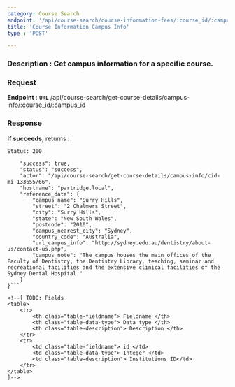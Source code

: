 ```yaml
---
category: Course Search
endpoint: '/api/course-search/course-information-fees/:course_id/:campus_id'
title: 'Course Information Campus Info'
type : 'POST'

---
```

### **Description** : Get campus information for a specific course.

### Request

**Endpoint** : **`URL`** /api/course-search/get-course-details/campus-info/:course_id/:campus_id

### Response

**If succeeds**, returns : 

```Status: 200```

```{
    "success": true,
    "status": "success",
    "actor": "/api/course-search/get-course-details/campus-info/cid-mi-133655/66",
    "hostname": "partridge.local",
    "reference_data": {
        "campus_name": "Surry Hills",
        "street": "2 Chalmers Street",
        "city": "Surry Hills",
        "state": "New South Wales",
        "postcode": "2010",
        "campus_nearest_city": "Sydney",
        "country_code": "Australia",
        "url_campus_info": "http://sydney.edu.au/dentistry/about-us/contact-us.php",
        "campus_note": "The campus houses the main offices of the Faculty of Dentistry, the Dentistry Library, teaching, seminar and recreational facilities and the extensive clinical facilities of the Sydney Dental Hospital."
    }
}```

<!--[ TODO: Fields
<table>
	<tr>
		<th class="table-fieldname"> Fieldname </th>
		<th class="table-data-type"> Data type </th>
		<th class="table-description"> Description </th>
	</tr>
	<tr>
		<td class="table-fieldname"> id </td>
		<td class="table-data-type"> Integer </td>
		<td class="table-description"> Institutions ID</td>
	</tr>  
</table>
]-->